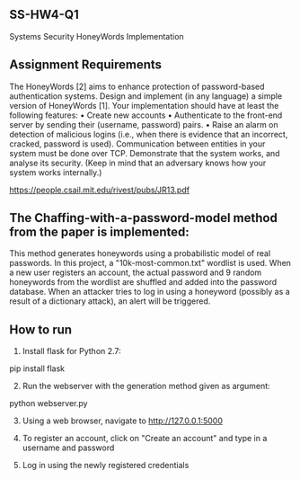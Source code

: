 ## SS-HW4-Q1
 Systems Security HoneyWords Implementation


## Assignment Requirements
The HoneyWords [2] aims to enhance protection of password-based authentication systems. Design and implement (in any language) a simple version of HoneyWords [1]. Your implementation should have at least the following features:
• Create new accounts
• Authenticate to the front-end server by sending their (username, password) pairs.
• Raise an alarm on detection of malicious logins (i.e., when there is evidence that an incorrect, cracked, password is used).
Communication between entities in your system must be done over TCP. Demonstrate that the system works, and analyse its security. (Keep in mind that an adversary knows how your system works internally.)

https://people.csail.mit.edu/rivest/pubs/JR13.pdf


## The Chaffing-with-a-password-model method from the paper is implemented:

This method generates honeywords using a probabilistic model of real passwords. In this project, a "10k-most-common.txt" wordlist is used.
When a new user registers an account, the actual password and 9 random honeywords from the wordlist are shuffled and added into the password database.
When an attacker tries to log in using a honeyword (possibly as a result of a dictionary attack), an alert will be triggered.


## How to run

  1. Install flask for Python 2.7: 

pip install flask

  2. Run the webserver with the generation method given as argument: 

python webserver.py

  3. Using a web browser, navigate to http://127.0.0.1:5000

  4. To register an account, click on "Create an account" and type in a username and password

  5. Log in using the newly registered credentials